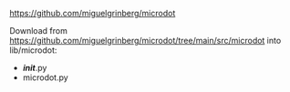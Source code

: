 https://github.com/miguelgrinberg/microdot

Download from https://github.com/miguelgrinberg/microdot/tree/main/src/microdot into lib/microdot:

- ___init___.py
- microdot.py



